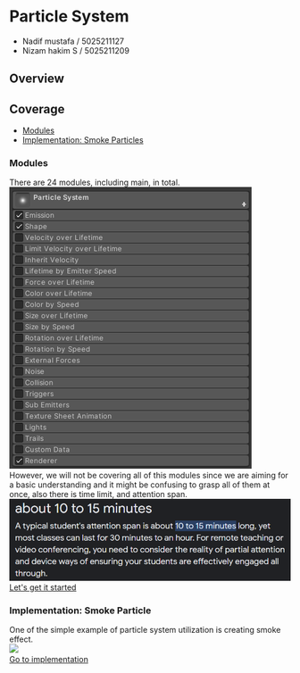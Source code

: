 # Particle System
- Nadif mustafa / 5025211127
- Nizam hakim S / 5025211209

## Overview
## Coverage
- [Modules](#modules)
- [Implementation: Smoke Particles](#implementation-smoke-particle)
### Modules
There are 24 modules, including main, in total.    
![](/resources/modules-list.png)  
However, we will not be covering all of this modules since we are aiming for a basic understanding and it might be confusing to grasp all of them at once, also there is time limit, and attention span.  
![](/resources/attention-span.png)  
[Let's get it started](/1-Main)  

### Implementation: Smoke Particle
One of the simple example of particle system utilization is creating smoke effect.  
![](/resources/smoke-particle.gif)  
[Go to implementation](/16-Smoke-Particle)
